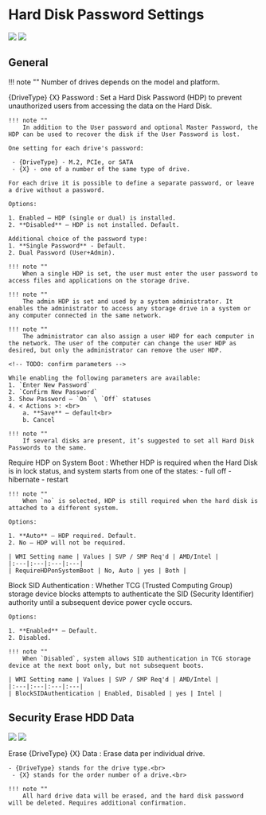 # Hard Disk Password Settings #

![](https://cdrt.github.io/mk_docs/ref/bios/settings/thinkstation/img/ts_harddiskpass.png)
![](https://cdrt.github.io/mk_docs/ref/bios/settings/thinkstation/img/ts_harddiskpass2.png)

## General 
<!--![](https://cdrt.github.io/mk_docs/ref/bios/settings/thinkstation/img
   (https://cdrt.github.io/mk_docs/ref/bios/settings/thinkstation/img
   iskpass.png)-->

!!! note ""
    Number of drives depends on the model and platform.
	
{DriveType} {X} Password
:	Set a Hard Disk Password (HDP) to prevent unauthorized users from accessing the data on the Hard Disk.

	!!! note ""
		In addition to the User password and optional Master Password, the HDP can be used to recover the disk if the User Password is lost.

	One setting for each drive's password:

	 - {DriveType} - M.2, PCIe, or SATA
	 - {X} - one of a number of the same type of drive.

	For each drive it is possible to define a separate password, or leave a drive without a password.

	Options:

	1. Enabled – HDP (single or dual) is installed.
	2. **Disabled** – HDP is not installed. Default.

	Additional choice of the password type:
	1. **Single Password** - Default.
	2. Dual Password (User+Admin).

	!!! note ""
		When a single HDP is set, the user must enter the user password to access files and applications on the storage drive.

	!!! note ""
		The admin HDP is set and used by a system administrator. It enables the administrator to access any storage drive in a system or any computer connected in the same network.

	!!! note ""
		The administrator can also assign a user HDP for each computer in the network. The user of the computer can change the user HDP as desired, but only the administrator can remove the user HDP. 

	<!-- TODO: confirm parameters -->

	While enabling the following parameters are available:
	1. `Enter New Password`
	2. `Confirm New Password`
	3. Show Password – `On` \ `Off` statuses
	4. < Actions >: <br>
		a. **Save** – default<br>
		b. Cancel

	!!! note ""
		If several disks are present, it’s suggested to set all Hard Disk Passwords to the same. 

	

Require HDP on System Boot
:	Whether HDP is required when the Hard Disk is in lock status, and system starts from one of the states:
	- full off
	- hibernate
	- restart

	!!! note ""
		When `no` is selected, HDP is still required when the hard disk is attached to a different system.

	Options:

	1. **Auto** – HDP required. Default.
	2. No – HDP will not be required.

	| WMI Setting name | Values | SVP / SMP Req'd | AMD/Intel |
	|:---|:---|:---|:---|
	| RequireHDPonSystemBoot | No, Auto | yes | Both |


Block SID Authentication
:	Whether TCG (Trusted Computing Group) storage device blocks attempts to authenticate the SID (Security Identifier) authority until a subsequent device power cycle occurs.

	Options:

	1. **Enabled** – Default. 
	2. Disabled.

	!!! note ""
		When `Disabled`, system allows SID authentication in TCG storage device at the next boot only, but not subsequent boots.

	| WMI Setting name | Values | SVP / SMP Req'd | AMD/Intel |
	|:---|:---|:---|:---|
	| BlockSIDAuthentication | Enabled, Disabled | yes | Intel |



## Security Erase HDD Data

![](https://cdrt.github.io/mk_docs/ref/bios/settings/thinkstation/img/ts_securityerasehdd.png)
![](https://cdrt.github.io/mk_docs/ref/bios/settings/thinkstation/img/ts_securityerasehdd2.png)
<!--![](https://cdrt.github.io/mk_docs/ref/bios/settings/thinkstation/img
   /securityerasehdd.png)-->

Erase {DriveType} {X} Data
:	Erase data per individual drive.

	- {DriveType} stands for the drive type.<br>
	 - {X} stands for the order number of a drive.<br>

	!!! note ""
		All hard drive data will be erased, and the hard disk password will be deleted. Requires additional confirmation.


